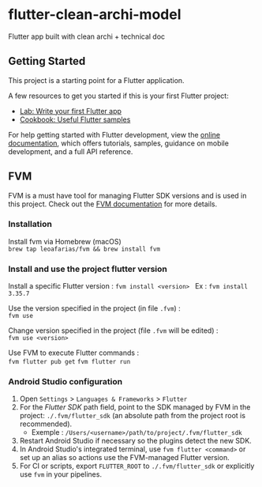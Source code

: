 # flutter-clean-archi-model
Flutter app built with clean archi + technical doc

## Getting Started

This project is a starting point for a Flutter application.

A few resources to get you started if this is your first Flutter project:

- [Lab: Write your first Flutter app](https://docs.flutter.dev/get-started/codelab)
- [Cookbook: Useful Flutter samples](https://docs.flutter.dev/cookbook)

For help getting started with Flutter development, view the
[online documentation](https://docs.flutter.dev/), which offers tutorials,
samples, guidance on mobile development, and a full API reference.

## FVM

FVM is a must have tool for managing Flutter SDK versions and is used in this project.
Check out the [FVM documentation](https://fvm.app/documentation/getting-started) for more details.

### Installation

Install fvm via Homebrew (macOS)  
```brew tap leoafarias/fvm && brew install fvm```

### Install and use the project flutter version

Install a specific Flutter version :
```fvm install <version> ```
Ex : `fvm install 3.35.7`

Use the version specified in the project (in file `.fvm`) :  
```fvm use```

Change version specified in the project (file `.fvm` will be edited) :  
```fvm use <version>```

Use FVM to execute Flutter commands :  
```fvm flutter pub get```
```fvm flutter run```

### Android Studio configuration

1. Open `Settings` > `Languages & Frameworks` > `Flutter`
2. For the *Flutter SDK* path field, point to the SDK managed by FVM in the project: `./.fvm/flutter_sdk` (an absolute path from the project root is recommended).
    - Exemple : `/Users/<username>/path/to/project/.fvm/flutter_sdk`
3. Restart Android Studio if necessary so the plugins detect the new SDK.
4. In Android Studio's integrated terminal, use `fvm flutter <command>` or set up an alias so actions use the FVM-managed Flutter version.
5. For CI or scripts, export `FLUTTER_ROOT` to `./.fvm/flutter_sdk` or explicitly use `fvm` in your pipelines.
